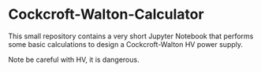 # Cockcroft-Walton-Calculator

This small repository contains a very short Jupyter Notebook that performs some basic calculations to design a Cockcroft-Walton HV power supply. 

Note be careful with HV, it is dangerous. 
